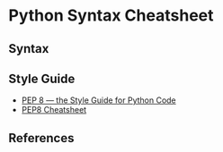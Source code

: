 # Python Syntax Cheatsheet

## Syntax


## Style Guide
* [PEP 8 — the Style Guide for Python Code](https://pep8.org/)
* [PEP8 Cheatsheet](https://gist.github.com/RichardBronosky/454964087739a449da04)


## References
